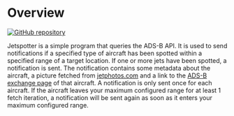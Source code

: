 # Overview

[![GitHub repository](https://img.shields.io/badge/GitHub-jetspotter-green)](https://github.com/vvanouytsel/jetspotter)

Jetspotter is a simple program that queries the ADS-B API.
It is used to send notifications if a specified type of aircraft has been spotted within a specified range of a target location.
If one or more jets have been spotted, a notification is sent. The notification contains some metadata about the aircraft, a picture fetched from <a href="https://www.jetphotos.com" target="_blank">jetphotos.com</a> and a link to the <a href="https://globe.adsbexchange.com" target="_blank">ADS-B exchange page</a> of that aircraft.
A notification is only sent once for each aircraft. If the aircraft leaves your maximum configured range for at least 1 fetch iteration, a notification will be sent again as soon as it enters your maximum configured range.
